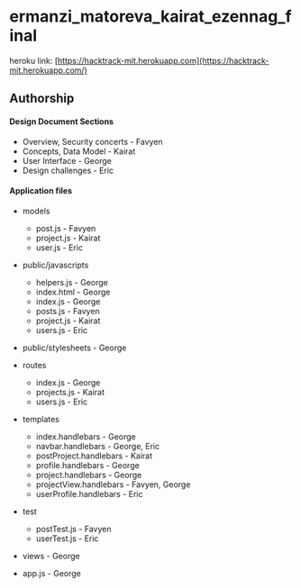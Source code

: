 ermanzi_matoreva_kairat_ezennag_final
=====================================
heroku link: [https://hacktrack-mit.herokuapp.com](https://hacktrack-mit.herokuapp.com/)

## Authorship

#### Design Document Sections
* Overview, Security concerts - Favyen
* Concepts, Data Model - Kairat
* User Interface - George
* Design challenges - Eric

#### Application files
* models
    * post.js - Favyen
    * project.js - Kairat
    * user.js - Eric
* public/javascripts
    * helpers.js - George
    * index.html - George
    * index.js - George
    * posts.js - Favyen
    * project.js - Kairat
    * users.js - Eric

* public/stylesheets - George
* routes
    * index.js - George
    * projects.js - Kairat
    * users.js - Eric
* templates
    * index.handlebars - George
    * navbar.handlebars - George, Eric
    * postProject.handlebars - Kairat
    * profile.handlebars - George
    * project.handlebars - George
    * projectView.handlebars - Favyen, George
    * userProfile.handlebars - Eric
* test
    * postTest.js - Favyen
    * userTest.js - Eric
* views - George
* app.js - George


